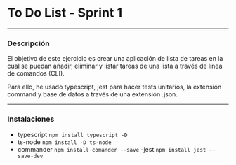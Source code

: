 # To Do List - Sprint 1

---

### Descripción

El objetivo de este ejercicio es crear una aplicación de lista de tareas en la cual se puedan añadir, eliminar y listar tareas de una lista a través de línea de comandos (CLI).

Para ello, he usado typescript, jest para hacer tests unitarios, la extensión command y base de datos a través de una extensión .json.

---

### Instalaciones

- typescript   `npm install typescript -D`
- ts-node   `npm install -D ts-node`
- commander   `npm install comander --save`
-jest   `npm install jest --save-dev`
